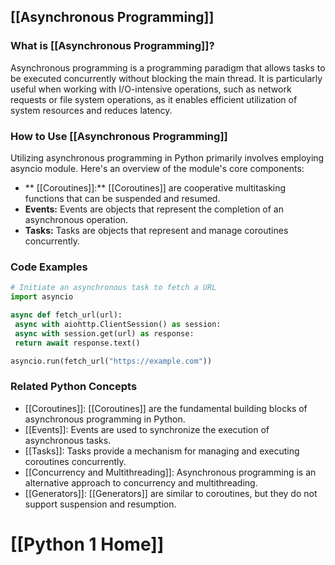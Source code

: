 ## [[Asynchronous Programming]]

### What is [[Asynchronous Programming]]?
Asynchronous programming is a programming paradigm that allows tasks to be executed concurrently without blocking the main thread. It is particularly useful when working with I/O-intensive operations, such as network requests or file system operations, as it enables efficient utilization of system resources and reduces latency.

### How to Use [[Asynchronous Programming]]
Utilizing asynchronous programming in Python primarily involves employing asyncio module. Here's an overview of the module's core components:

- ** [[Coroutines]]:** [[Coroutines]] are cooperative multitasking functions that can be suspended and resumed.
- **Events:** Events are objects that represent the completion of an asynchronous operation.
- **Tasks:** Tasks are objects that represent and manage coroutines concurrently.

### Code Examples
```python
# Initiate an asynchronous task to fetch a URL
import asyncio

async def fetch_url(url):
 async with aiohttp.ClientSession() as session:
 async with session.get(url) as response:
 return await response.text()

asyncio.run(fetch_url("https://example.com"))
```

### Related Python Concepts

- [[Coroutines]]: [[Coroutines]] are the fundamental building blocks of asynchronous programming in Python.
- [[Events]]: Events are used to synchronize the execution of asynchronous tasks.
- [[Tasks]]: Tasks provide a mechanism for managing and executing coroutines concurrently.
- [[Concurrency and Multithreading]]: Asynchronous programming is an alternative approach to concurrency and multithreading.
- [[Generators]]: [[Generators]] are similar to coroutines, but they do not support suspension and resumption.
# [[Python 1 Home]]